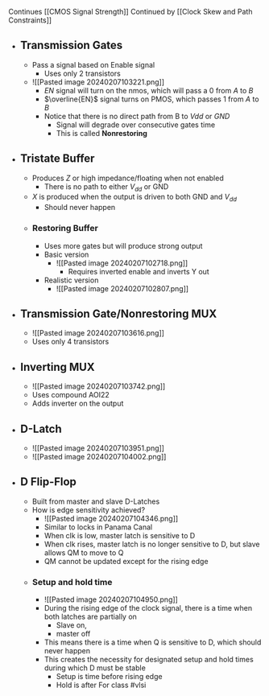 Continues [[CMOS Signal Strength]]
Continued by [[Clock Skew and Path Constraints]]
- ## Transmission Gates
	- Pass a signal based on Enable signal
		- Uses only 2 transistors
	- ![[Pasted image 20240207103221.png]]
		- $EN$ signal will turn on the nmos, which will pass a 0 from $A$ to $B$
		- $\overline{EN}$ signal turns on PMOS, which passes 1 from $A$ to $B$
		- Notice that there is no direct path from B to $Vdd$ or $GND$
			- Signal will degrade over consecutive gates time
			- This is called **Nonrestoring**
- ## Tristate Buffer
	- Produces $Z$ or high impedance/floating when not enabled
		- There is no path to either $V_{dd}$ or GND
	- $X$ is produced when the output is driven to both GND and $V_{dd}$
		- Should never happen
	- ### Restoring Buffer
		- Uses more gates but will produce strong output
		- Basic version
			- ![[Pasted image 20240207102718.png]]
				- Requires inverted enable and inverts Y out
		- Realistic version
			- ![[Pasted image 20240207102807.png]]
- ## Transmission Gate/Nonrestoring MUX
	- ![[Pasted image 20240207103616.png]]
	- Uses only 4 transistors
- ## Inverting MUX
	- ![[Pasted image 20240207103742.png]]
	- Uses compound AOI22
	- Adds inverter on the output
- ## D-Latch
	- ![[Pasted image 20240207103951.png]]
	- ![[Pasted image 20240207104002.png]]
- ## D Flip-Flop
	- Built from master and slave D-Latches
	- How is edge sensitivity achieved?
		- ![[Pasted image 20240207104346.png]]
		- Similar to locks in Panama Canal
		- When clk is low, master latch is sensitive to D
		- When clk rises, master latch is no longer sensitive to D, but slave allows QM to move to Q
		- QM cannot be updated except for the rising edge 
	- ### Setup and hold time
		- ![[Pasted image 20240207104950.png]]
		- During the rising edge of the clock signal, there is a time when both latches are partially on
			- Slave on,
			-  master off
		- This means there is a time when Q is sensitive to D, which should never happen
		- This creates the necessity for designated setup and hold times during which D must be stable
			- Setup is time before rising edge
			- Hold is after
For class #vlsi 